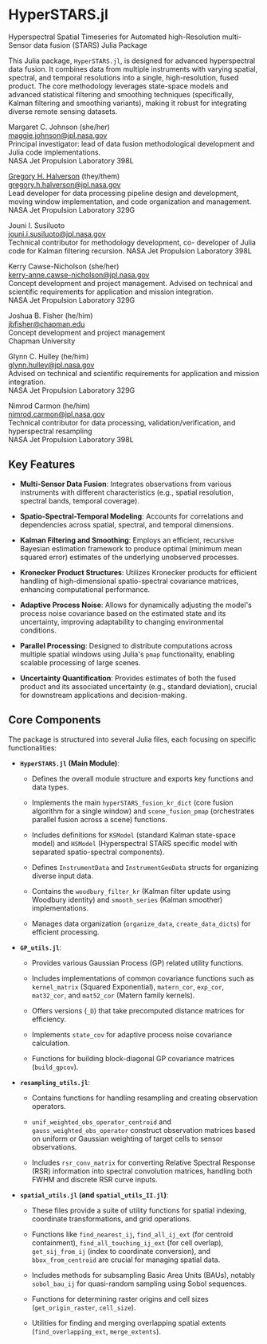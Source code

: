 # HyperSTARS.jl

Hyperspectral Spatial Timeseries for Automated high-Resolution multi-Sensor data fusion (STARS) Julia Package

This Julia package, `HyperSTARS.jl`, is designed for advanced hyperspectral data fusion. It combines data from multiple instruments with varying spatial, spectral, and temporal resolutions into a single, high-resolution, fused product. The core methodology leverages state-space models and advanced statistical filtering and smoothing techniques (specifically, Kalman filtering and smoothing variants), making it robust for integrating diverse remote sensing datasets.

Margaret C. Johnson (she/her)<br>
[maggie.johnson@jpl.nasa.gov](mailto:maggie.johnson@jpl.nasa.gov)<br>
Principal investigator: lead of data fusion methodological development and Julia code implementations.<br>
NASA Jet Propulsion Laboratory 398L

[Gregory H. Halverson](https://github.com/gregory-halverson-jpl) (they/them)<br>
[gregory.h.halverson@jpl.nasa.gov](mailto:gregory.h.halverson@jpl.nasa.gov)<br>
Lead developer for data processing pipeline design and development, moving window implementation, and code organization and management.<br>
NASA Jet Propulsion Laboratory 329G

Jouni I. Susiluoto<br>
[jouni.i.susiluoto@jpl.nasa.gov](mailto:jouni.i.susiluoto@jpl.nasa.gov)<br>
Technical contributor for methodology development, co- developer of Julia code for Kalman filtering recursion.
NASA Jet Propulsion Laboratory 398L

Kerry Cawse-Nicholson (she/her)<br>
[kerry-anne.cawse-nicholson@jpl.nasa.gov](mailto:kerry-anne.cawse-nicholson@jpl.nasa.gov)<br>
Concept development and project management. Advised on technical and scientific requirements for application and mission integration.<br>
NASA Jet Propulsion Laboratory 329G

Joshua B. Fisher (he/him)<br>
[jbfisher@chapman.edu](mailto:jbfisher@chapman.edu)<br>
Concept development and project management<br>
Chapman University

Glynn C. Hulley (he/him)<br>
[glynn.hulley@jpl.nasa.gov](mailto:glynn.hulley@jpl.nasa.gov)<br>
Advised on technical and scientific requirements for application and mission integration.<br>
NASA Jet Propulsion Laboratory 329G

Nimrod Carmon (he/him)<br>
[nimrod.carmon@jpl.nasa.gov](mailto:nimrod.carmon@jpl.nasa.gov)<br>
Technical contributor for data processing, validation/verification, and hyperspectral resampling<br>
NASA Jet Propulsion Laboratory 398L

## Key Features

* **Multi-Sensor Data Fusion**: Integrates observations from various instruments with different characteristics (e.g., spatial resolution, spectral bands, temporal coverage).

* **Spatio-Spectral-Temporal Modeling**: Accounts for correlations and dependencies across spatial, spectral, and temporal dimensions.

* **Kalman Filtering and Smoothing**: Employs an efficient, recursive Bayesian estimation framework to produce optimal (minimum mean squared error) estimates of the underlying unobserved processes.

* **Kronecker Product Structures**: Utilizes Kronecker products for efficient handling of high-dimensional spatio-spectral covariance matrices, enhancing computational performance.

* **Adaptive Process Noise**: Allows for dynamically adjusting the model's process noise covariance based on the estimated state and its uncertainty, improving adaptability to changing environmental conditions.

* **Parallel Processing**: Designed to distribute computations across multiple spatial windows using Julia's `pmap` functionality, enabling scalable processing of large scenes.

* **Uncertainty Quantification**: Provides estimates of both the fused product and its associated uncertainty (e.g., standard deviation), crucial for downstream applications and decision-making.

## Core Components

The package is structured into several Julia files, each focusing on specific functionalities:

* **`HyperSTARS.jl` (Main Module)**:

    * Defines the overall module structure and exports key functions and data types.

    * Implements the main `hyperSTARS_fusion_kr_dict` (core fusion algorithm for a single window) and `scene_fusion_pmap` (orchestrates parallel fusion across a scene) functions.

    * Includes definitions for `KSModel` (standard Kalman state-space model) and `HSModel` (Hyperspectral STARS specific model with separated spatio-spectral components).

    * Defines `InstrumentData` and `InstrumentGeoData` structs for organizing diverse input data.

    * Contains the `woodbury_filter_kr` (Kalman filter update using Woodbury identity) and `smooth_series` (Kalman smoother) implementations.

    * Manages data organization (`organize_data`, `create_data_dicts`) for efficient processing.

* **`GP_utils.jl`**:

    * Provides various Gaussian Process (GP) related utility functions.

    * Includes implementations of common covariance functions such as `kernel_matrix` (Squared Exponential), `matern_cor`, `exp_cor`, `mat32_cor`, and `mat52_cor` (Matern family kernels).

    * Offers versions (`_D`) that take precomputed distance matrices for efficiency.

    * Implements `state_cov` for adaptive process noise covariance calculation.

    * Functions for building block-diagonal GP covariance matrices (`build_gpcov`).

* **`resampling_utils.jl`**:

    * Contains functions for handling resampling and creating observation operators.

    * `unif_weighted_obs_operator_centroid` and `gauss_weighted_obs_operator` construct observation matrices based on uniform or Gaussian weighting of target cells to sensor observations.

    * Includes `rsr_conv_matrix` for converting Relative Spectral Response (RSR) information into spectral convolution matrices, handling both FWHM and discrete RSR curve inputs.

* **`spatial_utils.jl` (and `spatial_utils_II.jl`)**:

    * These files provide a suite of utility functions for spatial indexing, coordinate transformations, and grid operations.

    * Functions like `find_nearest_ij`, `find_all_ij_ext` (for centroid containment), `find_all_touching_ij_ext` (for cell overlap), `get_sij_from_ij` (index to coordinate conversion), and `bbox_from_centroid` are crucial for managing spatial data.

    * Includes methods for subsampling Basic Area Units (BAUs), notably `sobol_bau_ij` for quasi-random sampling using Sobol sequences.

    * Functions for determining raster origins and cell sizes (`get_origin_raster`, `cell_size`).

    * Utilities for finding and merging overlapping spatial extents (`find_overlapping_ext`, `merge_extents`).
